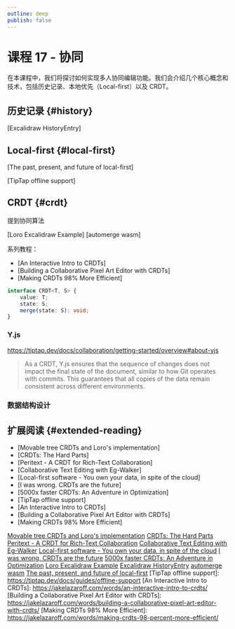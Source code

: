 ```yaml
---
outline: deep
publish: false
---
```


# 课程 17 - 协同

在本课程中，我们将探讨如何实现多人协同编辑功能。我们会介绍几个核心概念和技术，包括历史记录、本地优先（Local-first）以及 CRDT。

## 历史记录 {#history}

[Excalidraw HistoryEntry]

## Local-first {#local-first}

[The past, present, and future of local-first]

[TipTap offline support]

## CRDT {#crdt}

提到协同算法

[Loro Excalidraw Example]
[automerge wasm]

系列教程：

-   [An Interactive Intro to CRDTs]
-   [Building a Collaborative Pixel Art Editor with CRDTs]
-   [Making CRDTs 98% More Efficient]

```ts
interface CRDT<T, S> {
    value: T;
    state: S;
    merge(state: S): void;
}
```

### Y.js

<https://tiptap.dev/docs/collaboration/getting-started/overview#about-yjs>

> As a CRDT, Y.js ensures that the sequence of changes does not impact the final state of the document, similar to how Git operates with commits. This guarantees that all copies of the data remain consistent across different environments.

### 数据结构设计

## 扩展阅读 {#extended-reading}

-   [Movable tree CRDTs and Loro's implementation]
-   [CRDTs: The Hard Parts]
-   [Peritext - A CRDT for Rich-Text Collaboration]
-   [Collaborative Text Editing with Eg-Walker]
-   [Local-first software - You own your data, in spite of the cloud]
-   [I was wrong. CRDTs are the future]
-   [5000x faster CRDTs: An Adventure in Optimization]
-   [TipTap offline support]
-   [An Interactive Intro to CRDTs]
-   [Building a Collaborative Pixel Art Editor with CRDTs]
-   [Making CRDTs 98% More Efficient]

[Movable tree CRDTs and Loro's implementation](https://news.ycombinator.com/item?id=41099901)
[CRDTs: The Hard Parts](https://www.youtube.com/watch?v=x7drE24geUw)
[Peritext - A CRDT for Rich-Text Collaboration](https://www.inkandswitch.com/peritext/)
[Collaborative Text Editing with Eg-Walker](https://www.youtube.com/watch?v=rjbEG7COj7o)
[Local-first software - You own your data, in spite of the cloud](https://www.inkandswitch.com/local-first/)
[I was wrong. CRDTs are the future](https://josephg.com/blog/crdts-are-the-future/)
[5000x faster CRDTs: An Adventure in Optimization](https://josephg.com/blog/crdts-go-brrr/)
[Loro Excalidraw Example](https://github.com/loro-dev/loro-excalidraw)
[Excalidraw HistoryEntry](https://github.com/excalidraw/excalidraw/blob/master/packages/excalidraw/history.ts#L160-L164)
[automerge wasm](https://automerge.org/blog/2024/08/23/wasm-packaging/)
[The past, present, and future of local-first](https://speakerdeck.com/ept/the-past-present-and-future-of-local-first)
[TipTap offline support]: <https://tiptap.dev/docs/guides/offline-support>
[An Interactive Intro to CRDTs]: <https://jakelazaroff.com/words/an-interactive-intro-to-crdts/>
[Building a Collaborative Pixel Art Editor with CRDTs]: <https://jakelazaroff.com/words/building-a-collaborative-pixel-art-editor-with-crdts/>
[Making CRDTs 98% More Efficient]: <https://jakelazaroff.com/words/making-crdts-98-percent-more-efficient/>
